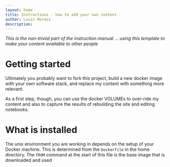```yaml
---
layout: home
title: Instructions - how to add your own content
author: Louis Moresi
description:
---
```


_This is the non-trivial part of the instruction manual ... using this template to make your content available to other people_

# Getting started

Ultimately you probably want to fork this project, build a new docker image with your own software stack, and replace my content with something more relevant.

As a first step, though, you can use the docker VOLUMEs to over-ride my content and also to capture the results of rebuilding the site and editing notebooks.  





# What is installed

The unix environment you are working in depends on the setup of your Docker machine. This is determined from the `Dockerfile` in the home directory. The `FROM` command at the start of this file is the base image that is downloaded and used  
